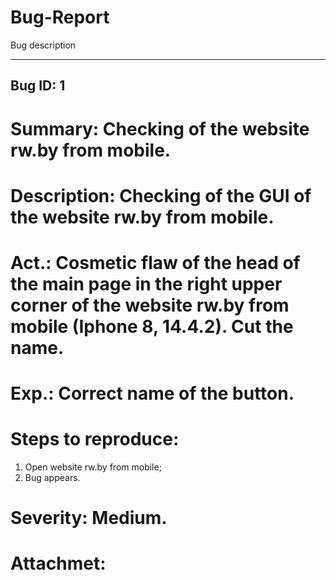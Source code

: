 # Bug-Report
Bug description
____
## Bug ID: 1
# Summary: Checking of the website rw.by from mobile.
# Description: Checking of the GUI of the website rw.by from mobile.
# Act.: Cosmetic flaw of the head of the main page in the right upper corner of the website rw.by from mobile (Iphone 8, 14.4.2). Cut the name.
# Exp.: Correct name of the button.
# Steps to reproduce: 
1. Open website rw.by from mobile;
2. Bug appears.
# Severity: Medium.
# Attachmet: 
